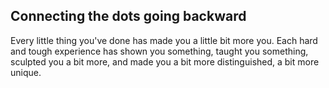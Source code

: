 ## Connecting the dots going backward

Every little thing you've done has made you a little bit more you.  Each hard and tough experience has shown you something, taught you something, sculpted you a bit more, and made you a bit more distinguished, a bit more unique.
